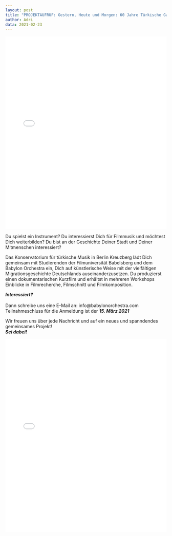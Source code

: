 ```yaml
---
layout: post
title: "PROJEKTAUFRUF: Gestern, Heute und Morgen: 60 Jahre Türkische Gastarbeiter:innen in Deutschland Ein Filmmusik- und Recherche-Workshop mit Babylon ORCHESTRA".
author: Adri
data: 2021-02-23
---
```


<embed src="/styles/press/BO_Projektaufruf_PDF.pdf" type="application/pdf" width="100%" height="600px"/>

Du spielst ein Instrument? Du interessierst Dich für Filmmusik und möchtest Dich weiterbilden? Du bist an der Geschichte Deiner Stadt und Deiner Mitmenschen interessiert?<br />
<p>
Das Konservatorium für türkische Musik in Berlin Kreuzberg lädt Dich gemeinsam mit Studierenden der Filmuniversität Babelsberg und dem Babylon Orchestra ein, Dich auf künstlerische Weise mit der vielfältigen Migrationsgeschichte Deutschlands auseinanderzusetzen. Du produzierst einen dokumentarischen Kurzfilm und erhältst in mehreren Workshops Einblicke in Filmrecherche, Filmschnitt und Filmkomposition.<br />
<p>
<b><i>Interessiert?</i></b><br />
<br />
Dann schreibe uns eine E-Mail an: <ahref="mailto:info@babylonorchestra.com">info@babylonorchestra.com</a>
<br />
Teilnahmeschluss für die Anmeldung ist der <b><i>15. März 2021</i></b> <br />
<p>
Wir freuen uns über jede Nachricht und auf ein neues und spanndendes gemeinsames Projekt!<br />
<b><i>Sei dabei!</i></b>
 <p>
<embed src="/styles/press/BO_Projektaufruf_PDF.pdf" type="application/pdf" width="100%" height="600px"/>
